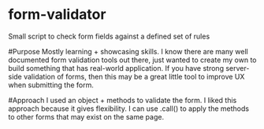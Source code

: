 # form-validator
Small script to check form fields against a defined set of rules

#Purpose
Mostly learning + showcasing skills. I know there are many well documented form validation tools out there, just wanted to create my own to build something that has real-world application. If you have strong server-side validation of forms, then this may be a great little tool to improve UX when submitting the form.

#Approach
I used an object + methods to validate the form. I liked this approach because it gives flexibility. I can use .call() to apply the methods to other forms that may exist on the same page. 





